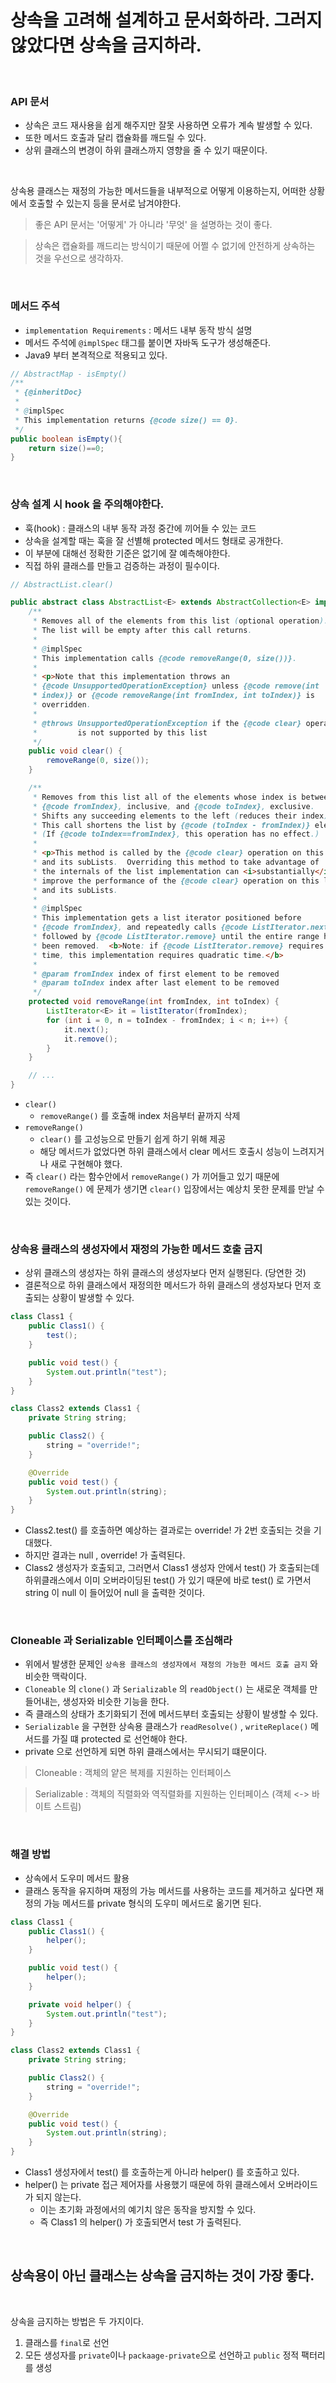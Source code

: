 # 상속을 고려해 설계하고 문서화하라.  그러지 않았다면 상속을 금지하라.

</br>

### API 문서
- 상속은 코드 재사용을 쉽게 해주지만 잘못 사용하면 오류가 계속 발생할 수 있다.
- 또한 메서드 호출과 달리 캡슐화를 깨드릴 수 있다.
- 상위 클래스의 변경이 하위 클래스까지 영향을 줄 수 있기 때문이다.

</br>

상속용 클래스는 재정의 가능한 메서드들을 내부적으로 어떻게 이용하는지, 어떠한 상황에서 호출할 수 있는지 등을 문서로 남겨야한다.
> 좋은 API 문서는 '어떻게' 가 아니라 '무엇' 을 설명하는 것이 좋다.

> 상속은 캡슐화를 깨드리는 방식이기 때문에 어쩔 수 없기에 안전하게 상속하는 것을 우선으로 생각하자.

</br>

### 메서드 주석
- `implementation Requirements` : 메서드 내부 동작 방식 설명
- 메서드 주석에 `@implSpec` 태그를 붙이면 자바독 도구가 생성해준다.
- Java9 부터 본격적으로 적용되고 있다.

```java
// AbstractMap - isEmpty()
/**
 * {@inheritDoc}
 *
 * @implSpec
 * This implementation returns {@code size() == 0}.
 */
public boolean isEmpty(){
    return size()==0;
}
```

</br>

### 상속 설계 시 hook 을 주의해야한다.
- 훅(hook) : 클래스의 내부 동작 과정 중간에 끼어들 수 있는 코드
- 상속을 설계할 때는 훅을 잘 선별해 protected 메서드 형태로 공개한다.
- 이 부분에 대해선 정확한 기준은 없기에 잘 예측해야한다.
- 직접 하위 클래스를 만들고 검증하는 과정이 필수이다.


```java
// AbstractList.clear()

public abstract class AbstractList<E> extends AbstractCollection<E> implements List<E> {
    /**
     * Removes all of the elements from this list (optional operation).
     * The list will be empty after this call returns.
     *
     * @implSpec
     * This implementation calls {@code removeRange(0, size())}.
     *
     * <p>Note that this implementation throws an
     * {@code UnsupportedOperationException} unless {@code remove(int
     * index)} or {@code removeRange(int fromIndex, int toIndex)} is
     * overridden.
     *
     * @throws UnsupportedOperationException if the {@code clear} operation
     *         is not supported by this list
     */
    public void clear() {
        removeRange(0, size());
    }

    /**
     * Removes from this list all of the elements whose index is between
     * {@code fromIndex}, inclusive, and {@code toIndex}, exclusive.
     * Shifts any succeeding elements to the left (reduces their index).
     * This call shortens the list by {@code (toIndex - fromIndex)} elements.
     * (If {@code toIndex==fromIndex}, this operation has no effect.)
     *
     * <p>This method is called by the {@code clear} operation on this list
     * and its subLists.  Overriding this method to take advantage of
     * the internals of the list implementation can <i>substantially</i>
     * improve the performance of the {@code clear} operation on this list
     * and its subLists.
     *
     * @implSpec
     * This implementation gets a list iterator positioned before
     * {@code fromIndex}, and repeatedly calls {@code ListIterator.next}
     * followed by {@code ListIterator.remove} until the entire range has
     * been removed.  <b>Note: if {@code ListIterator.remove} requires linear
     * time, this implementation requires quadratic time.</b>
     *
     * @param fromIndex index of first element to be removed
     * @param toIndex index after last element to be removed
     */
    protected void removeRange(int fromIndex, int toIndex) {
        ListIterator<E> it = listIterator(fromIndex);
        for (int i = 0, n = toIndex - fromIndex; i < n; i++) {
            it.next();
            it.remove();
        }
    }

    // ...
}
```
- `clear()`
  - `removeRange()` 를 호출해 index 처음부터 끝까지 삭제
- `removeRange()`
  - `clear()` 를 고성능으로 만들기 쉽게 하기 위해 제공
  - 해당 메서드가 없었다면 하위 클래스에서 clear 메서드 호출시 성능이 느려지거나 새로 구현해야 했다.
- 즉 `clear()` 라는 함수안에서 `removeRange()` 가 끼어들고 있기 때문에 `removeRange()` 에 문제가 생기면 `clear()` 입장에서는 예상치 못한 문제를 만날 수 있는 것이다.

</br>


### 상속용 클래스의 생성자에서 재정의 가능한 메서드 호출 금지
- 상위 클래스의 생성자는 하위 클래스의 생성자보다 먼저 실행된다. (당연한 것)
- 결론적으로 하위 클래스에서 재정의한 메서드가 하위 클래스의 생성자보다 먼저 호출되는 상황이 발생할 수 있다.

```java
class Class1 {
    public Class1() {
        test();
    }

    public void test() {
        System.out.println("test");
    }
}

class Class2 extends Class1 {
    private String string;

    public Class2() {
        string = "override!";
    }

    @Override
    public void test() {
        System.out.println(string);
    }
}
```
- Class2.test() 를 호출하면 예상하는 결과로는 override! 가 2번 호출되는 것을 기대했다.
- 하지만 결과는 null , override! 가 출력된다.
- Class2 생성자가 호출되고, 그러면서 Class1 생성자 안에서 test() 가 호출되는데 하위클래스에서 이미 오버라이딩된 test() 가 있기 때문에 바로 test() 로 가면서 string 이 null 이 들어있어 null 을 출력한 것이다.

</br>

### Cloneable 과 Serializable 인터페이스를 조심해라
- 위에서 발생한 문제인 `상속용 클래스의 생성자에서 재정의 가능한 메서드 호출 금지` 와 비슷한 맥락이다.
- `Cloneable` 의 `clone()` 과 `Serializable` 의 `readObject()` 는 새로운 객체를 만들어내는, 생성자와 비슷한 기능을 한다.
- 즉 클래스의 상태가 초기화되기 전에 메서드부터 호출되는 상황이 발생할 수 있다.
- `Serializable` 을 구현한 상속용 클래스가 `readResolve()` , `writeReplace()` 메서드를 가질 떄 protected 로 선언해야 한다.
- private 으로 선언하게 되면 하위 클래스에서는 무시되기 떄문이다.
> Cloneable : 객체의 얕은 복제를 지원하는 인터페이스

> Serializable : 객체의 직렬화와 역직렬화를 지원하는 인터페이스 (객체 <-> 바이트 스트림)

</br>

### 해결 방법
- 상속에서 도우미 메서드 활용
- 클래스 동작을 유지하며 재정의 가능 메서드를 사용하는 코드를 제거하고 싶다면 재정의 가능 메서드를 private 형식의 도우미 메서드로 옮기면 된다.

```java
class Class1 {
    public Class1() {
        helper();
    }

    public void test() {
        helper();
    }

    private void helper() {
        System.out.println("test");
    }
}

class Class2 extends Class1 {
    private String string;

    public Class2() {
        string = "override!";
    }

    @Override
    public void test() {
        System.out.println(string);
    }
}
```
- Class1 생성자에서 test() 를 호출하는게 아니라 helper() 를 호출하고 있다.
- helper() 는 private 접근 제어자를 사용했기 때문에 하위 클래스에서 오버라이드가 되지 않는다.
  - 이는 초기화 과정에서의 예기치 않은 동작을 방지할 수 있다.
  - 즉 Class1 의 helper() 가 호출되면서 test 가 출력된다.

</br>

## 상속용이 아닌 클래스는 상속을 금지하는 것이 가장 좋다.

</br>

상속을 금지하는 방법은 두 가지이다.

1. 클래스를 `final`로 선언
2. 모든 생성자를 `private`이나 `packaage-private`으로 선언하고 `public` 정적 팩터리를 생성
